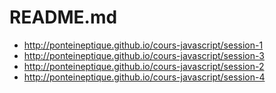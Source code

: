 README.md
=========

- http://ponteineptique.github.io/cours-javascript/session-1
- http://ponteineptique.github.io/cours-javascript/session-3
- http://ponteineptique.github.io/cours-javascript/session-2
- http://ponteineptique.github.io/cours-javascript/session-4